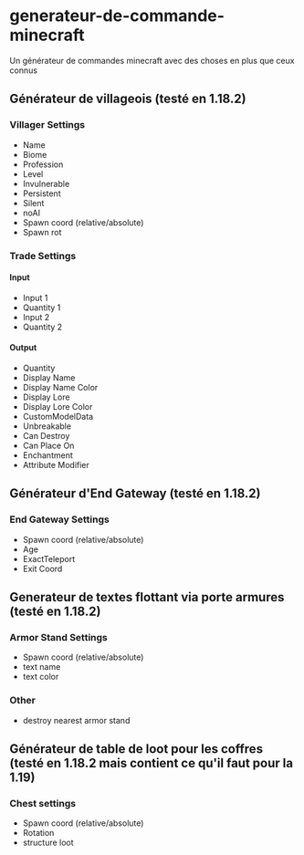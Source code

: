 # generateur-de-commande-minecraft
Un générateur de commandes minecraft avec des choses en plus que ceux connus 

## Générateur de villageois (testé en 1.18.2)

### Villager Settings 
- Name
- Biome
- Profession
- Level
- Invulnerable
- Persistent
- Silent
- noAI
- Spawn coord (relative/absolute)
- Spawn rot

### Trade Settings
#### Input
- Input 1
- Quantity 1
- Input 2
- Quantity 2
#### Output 
- Quantity 
- Display Name
- Display Name Color
- Display Lore
- Display Lore Color
- CustomModelData
- Unbreakable
- Can Destroy
- Can Place On
- Enchantment
- Attribute Modifier

## Générateur d'End Gateway (testé en 1.18.2)

### End Gateway Settings 
- Spawn coord (relative/absolute)
- Age
- ExactTeleport
- Exit Coord

## Generateur de textes flottant via porte armures (testé en 1.18.2)

### Armor Stand Settings
- Spawn coord (relative/absolute)
- text name
- text color

### Other
- destroy nearest armor stand 

## Générateur de table de loot pour les coffres (testé en 1.18.2 mais contient ce qu'il faut pour la 1.19) 

### Chest settings
- Spawn coord (relative/absolute)
- Rotation
- structure loot
